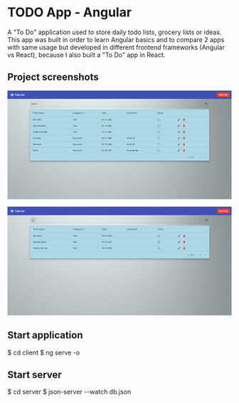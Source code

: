 # TODO App - Angular

A "To Do" application used to store daily todo lists, grocery lists or ideas.  
This app was built in order to learn Angular basics and to compare 2 apps with same usage but developed in different frontend frameworks (Angular vs React), because I also built a "To Do" app in React.

## Project screenshots

![After adding some tasks](/client/images/ReadmePhoto1.jpg?raw=true "App interface")

![After searching for grocery list](/client/images/ReadmePhoto2.jpg?raw=true)

## Start application

$ cd client
$ ng serve -o

## Start server

$ cd server
$ json-server --watch db.json
